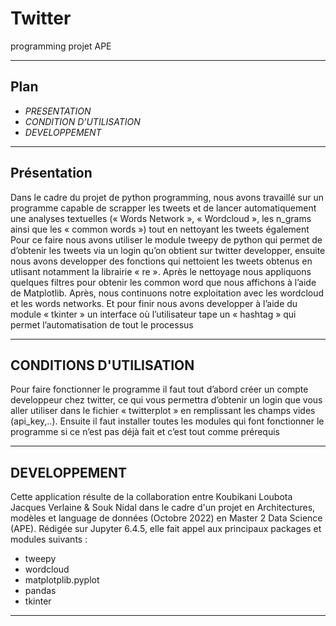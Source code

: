 # Twitter

programming projet APE

-------------------------------
## Plan

 -  *PRESENTATION*
 -  *CONDITION D'UTILISATION*
 -  *DEVELOPPEMENT*

-------------------------------
## Présentation

Dans le cadre du projet de python programming, nous avons travaillé sur un programme capable de scrapper les tweets et de lancer automatiquement une analyses textuelles (« Words Network », « Wordcloud », les n_grams ainsi que les « common words ») tout en nettoyant les tweets également
Pour ce faire nous avons utiliser le module tweepy de python qui permet de d’obtenir les tweets via un login qu’on obtient sur twitter developper, ensuite nous avons developper des fonctions qui nettoient les tweets obtenus en utlisant notamment la librairie « re ». Après le nettoyage nous appliquons quelques filtres pour obtenir les common word que nous affichons à l’aide de Matplotlib. Après, nous continuons notre exploitation avec les wordcloud et les words networks. Et pour finir nous avons developper à l’aide du module « tkinter » un interface où l’utilisateur tape un « hashtag » qui permet l’automatisation de tout le processus

-------------------------------

## CONDITIONS D'UTILISATION

Pour faire fonctionner le programme il faut tout d’abord créer un compte developpeur chez twitter, ce qui vous permettra d’obtenir un login que vous aller utiliser dans le fichier « twitterplot » en remplissant les champs vides (api_key,..). Ensuite il faut installer toutes les modules qui font fonctionner le programme si ce n’est pas déjà fait et c’est tout comme prérequis

-------------------------------
## DEVELOPPEMENT
Cette application résulte de la collaboration entre Koubikani Loubota Jacques Verlaine & Souk Nidal dans le cadre d'un projet en Architectures, modèles et language de données (Octobre 2022) en Master 2 Data Science (APE). Rédigée sur Jupyter 6.4.5, elle fait appel aux principaux packages et modules suivants :
 - tweepy
 - wordcloud
 - matplotplib.pyplot
 - pandas 
 - tkinter 
-------------------------------
